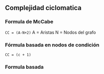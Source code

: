 ## Complejidad ciclomatica
### Formula de McCabe
`CC = (A-N+2)`
A = Aristas
N = Nodos del grafo
### Fórmula basada en nodos de condición
`CC = (c + 1)`
### Formula basada